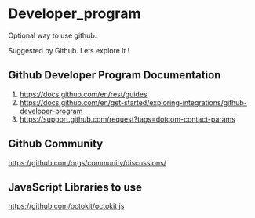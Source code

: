 # Developer_program
Optional way to use github. 

Suggested by Github. Lets explore it ! 

## Github Developer Program Documentation 

1. https://docs.github.com/en/rest/guides
2. https://docs.github.com/en/get-started/exploring-integrations/github-developer-program
3. https://support.github.com/request?tags=dotcom-contact-params

## Github Community

https://github.com/orgs/community/discussions/

## JavaScript Libraries to use

https://github.com/octokit/octokit.js
